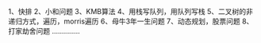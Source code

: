 1、快排
2、小和问题
3、KMB算法
4、用栈写队列，用队列写栈
5、二叉树的非递归方式，遍历，morris遍历
6、母牛3年一生问题
7、动态规划，股票问题
8、打家劫舍问题
..............
